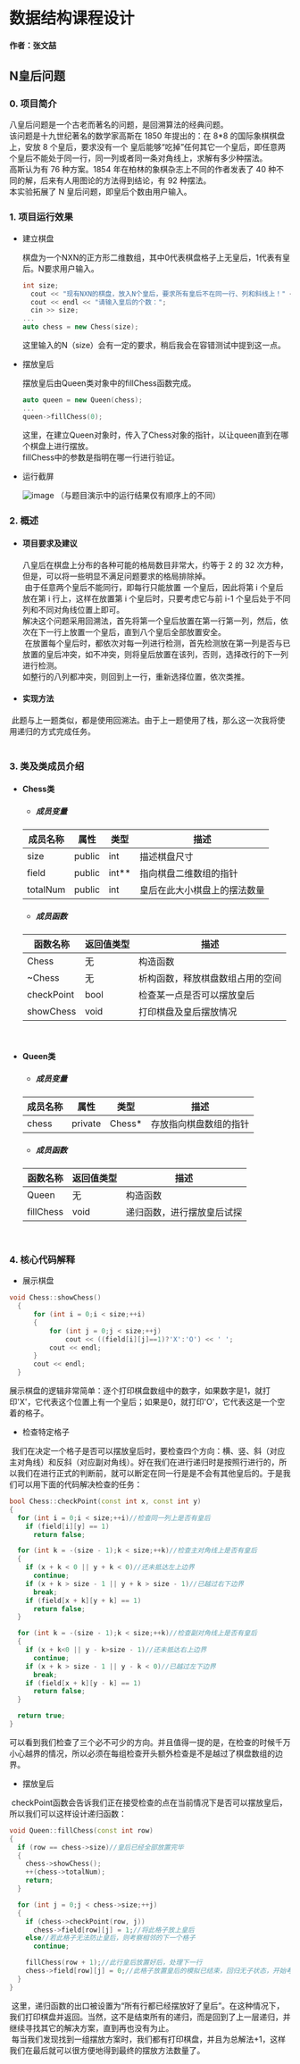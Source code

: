 # 数据结构课程设计

#### 作者：张文喆

## N皇后问题

### 0. 项目简介  
八皇后问题是一个古老而著名的问题，是回溯算法的经典问题。  
该问题是十九世纪著名的数学家高斯在 1850 年提出的：在 8*8 的国际象棋棋盘上，安放 8 个皇后，要求没有一个 皇后能够“吃掉”任何其它一个皇后，即任意两个皇后不能处于同一行，同一列或者同一条对角线上，求解有多少种摆法。  
高斯认为有 76 种方案。1854 年在柏林的象棋杂志上不同的作者发表了 40 种不同的解，后来有人用图论的方法得到结论，有 92 种摆法。  
本实验拓展了 N 皇后问题，即皇后个数由用户输入。  

### 1. 项目运行效果

- 建立棋盘

  棋盘为一个NXN的正方形二维数组，其中0代表棋盘格子上无皇后，1代表有皇后。N要求用户输入。  
  ```c++
  int size;
	cout << "现有NXN的棋盘，放入N个皇后，要求所有皇后不在同一行、列和斜线上！" << endl;
	cout << endl << "请输入皇后的个数：";
	cin >> size;
  ...
  auto chess = new Chess(size);
  ```
  这里输入的N（size）会有一定的要求，稍后我会在容错测试中提到这一点。  
  
- 摆放皇后

  摆放皇后由Queen类对象中的fillChess函数完成。  
  ```c++
  auto queen = new Queen(chess);
  ...
  queen->fillChess(0);
  ```
  这里，在建立Queen对象时，传入了Chess对象的指针，以让queen直到在哪个棋盘上进行摆放。  
  fillChess中的参数是指明在哪一行进行验证。  
  
- 运行截屏

  ![image](https://github.com/pancerZH/dataStructureProject/blob/master/Q4/image/run.PNG)
  （与题目演示中的运行结果仅有顺序上的不同）

### 2. 概述

- #### 项目要求及建议

  八皇后在棋盘上分布的各种可能的格局数目非常大，约等于 2 的 32 次方种，但是，可以将一些明显不满足问题要求的格局排除掉。  
  由于任意两个皇后不能同行，即每行只能放置 一个皇后，因此将第 i 个皇后放在第 i 行上，这样在放置第 i 个皇后时，只要考虑它与前 i-1 个皇后处于不同列和不同对角线位置上即可。  
  解决这个问题采用回溯法，首先将第一个皇后放置在第一行第一列，然后，依次在下一行上放置一个皇后，直到八个皇后全部放置安全。  
  在放置每个皇后时，都依次对每一列进行检测，首先检测放在第一列是否与已放置的皇后冲突，如不冲突，则将皇后放置在该列，否则，选择改行的下一列进行检测。  
  如整行的八列都冲突，则回到上一行，重新选择位置，依次类推。 
  
- #### 实现方法

  此题与上一题类似，都是使用回溯法。由于上一题使用了栈，那么这一次我将使用递归的方式完成任务。  
  
### 3. 类及类成员介绍
  
- #### Chess类  

  - ##### 成员变量
  |成员名称|属性|类型|描述|
  |--------|---|---|----|
  |size|public|int|描述棋盘尺寸|
  |field|public|int**|指向棋盘二维数组的指针|
  |totalNum|public|int|皇后在此大小棋盘上的摆法数量|
	
  - ##### 成员函数  
  |函数名称|返回值类型|描述|
  |--------|--------|----|
  |Chess|无|构造函数|
  |~Chess|无|析构函数，释放棋盘数组占用的空间|
  |checkPoint|bool|检查某一点是否可以摆放皇后|
  |showChess|void|打印棋盘及皇后摆放情况|
  
- #### Queen类
  
  - ##### 成员变量
  |成员名称|属性|类型|描述|
  |--------|---|---|----|
  |chess|private|Chess*|存放指向棋盘数组的指针|
  
  - ##### 成员函数
  |函数名称|返回值类型|描述|
  |-------|----------|---|
  |Queen|无|构造函数|
  |fillChess|void|递归函数，进行摆放皇后试探|
  
### 4. 核心代码解释  

  - 展示棋盘
  
  ```c++
  void Chess::showChess()
	{
		for (int i = 0;i < size;++i)
		{
			for (int j = 0;j < size;++j)
				cout << ((field[i][j]==1)?'X':'O') << ' ';
			cout << endl;
		}
		cout << endl;
	}
  ```
  展示棋盘的逻辑非常简单：逐个打印棋盘数组中的数字，如果数字是1，就打印'X'，它代表这个位置上有一个皇后；如果是0，就打印'O'，它代表这是一个空着的格子。  
  
  - 检查特定格子  
  
  我们在决定一个格子是否可以摆放皇后时，要检查四个方向：横、竖、斜（对应主对角线）和反斜（对应副对角线）。好在我们在进行递归时是按照行进行的，所以我们在进行正式的判断前，就可以断定在同一行是是不会有其他皇后的。于是我们可以用下面的代码解决检查的任务：
  ```c++
  bool Chess::checkPoint(const int x, const int y)
  {
    for (int i = 0;i < size;++i)//检查同一列上是否有皇后
      if (field[i][y] == 1)
        return false;

    for (int k = -(size - 1);k < size;++k)//检查主对角线上是否有皇后
    {
      if (x + k < 0 || y + k < 0)//还未抵达左上边界
        continue;
      if (x + k > size - 1 || y + k > size - 1)//已越过右下边界
        break;
      if (field[x + k][y + k] == 1)
        return false;
    }

    for (int k = -(size - 1);k < size;++k)//检查副对角线上是否有皇后
    {
      if (x + k<0 || y - k>size - 1)//还未抵达右上边界
        continue;
      if (x + k > size - 1 || y - k < 0)//已越过左下边界
        break;
      if (field[x + k][y - k] == 1)
        return false;
    }

    return true;
  }
  ```  
  可以看到我们检查了三个必不可少的方向。并且值得一提的是，在检查的时候千万小心越界的情况，所以必须在每组检查开头额外检查是不是越过了棋盘数组的边界。  
  
  - 摆放皇后
  
  checkPoint函数会告诉我们正在接受检查的点在当前情况下是否可以摆放皇后，所以我们可以这样设计递归函数：
  ```c++
  void Queen::fillChess(const int row)
  {
    if (row == chess->size)//皇后已经全部放置完毕
    {
      chess->showChess();
      ++(chess->totalNum);
      return;
    }

    for (int j = 0;j < chess->size;++j)
    {
      if (chess->checkPoint(row, j))
        chess->field[row][j] = 1;//将此格子放上皇后
      else//若此格子无法防止皇后，则考察相邻的下一个格子
        continue;

      fillChess(row + 1);//此行皇后放置好后，处理下一行
      chess->field[row][j] = 0;//此格子放置皇后的模拟已结束，回归无子状态，开始考察下一个格子
    }
  }
  ```
  这里，递归函数的出口被设置为“所有行都已经摆放好了皇后”。在这种情况下，我们打印棋盘并返回。当然，这不是结束所有的递归，而是回到了上一层递归，并继续寻找其它的解决方案，直到再也没有为止。  
  每当我们发现找到一组摆放方案时，我们都有打印棋盘，并且为总解法+1，这样我们在最后就可以很方便地得到最终的摆放方法数量了。  
